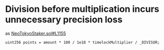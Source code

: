 # Division before multiplication incurs unnecessary precision loss
as [NeoTokyoStaker.sol#L1155](https://github.com/code-423n4/2023-03-neotokyo/blob/main/contracts/staking/NeoTokyoStaker.sol#L1155)

	uint256 points = amount * 100 / 1e18 * timelockMultiplier / _DIVISOR;